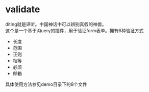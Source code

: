 # validate
diting就是谛听。中国神话中可以辨别真假的神兽。<BR>
这个是一个基于jQuery的插件，用于验证form表单。拥有6种验证方式

 * 长度
 * 范围
 * 正则
 * 相等
 * 必须
 * 邮箱
 
具体使用方法参见demo目录下的8个文件